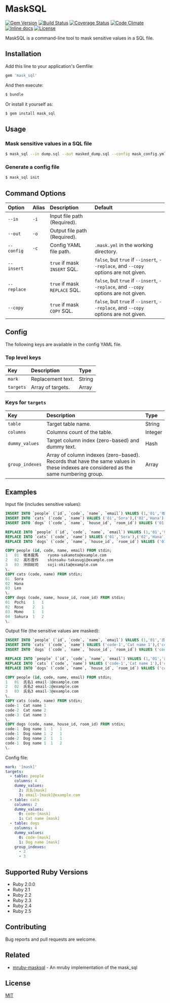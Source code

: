 # MaskSQL

[![Gem Version](https://badge.fury.io/rb/mask_sql.svg)](https://badge.fury.io/rb/mask_sql)
[![Build Status](https://travis-ci.org/emsk/mask_sql.svg?branch=master)](https://travis-ci.org/emsk/mask_sql)
[![Coverage Status](https://coveralls.io/repos/github/emsk/mask_sql/badge.svg?branch=master)](https://coveralls.io/github/emsk/mask_sql)
[![Code Climate](https://codeclimate.com/github/emsk/mask_sql/badges/gpa.svg)](https://codeclimate.com/github/emsk/mask_sql)
[![Inline docs](http://inch-ci.org/github/emsk/mask_sql.svg?branch=master)](http://inch-ci.org/github/emsk/mask_sql)
[![License](https://img.shields.io/badge/license-MIT-blue.svg)](LICENSE.txt)

MaskSQL is a command-line tool to mask sensitive values in a SQL file.

## Installation

Add this line to your application's Gemfile:

```ruby
gem 'mask_sql'
```

And then execute:

```sh
$ bundle
```

Or install it yourself as:

```sh
$ gem install mask_sql
```

## Usage

### Mask sensitive values in a SQL file

```sh
$ mask_sql --in dump.sql --out masked_dump.sql --config mask_config.yml
```

### Generate a config file

```sh
$ mask_sql init
```

## Command Options

| Option | Alias | Description | Default |
| :----- | :---- | :---------- | :------ |
| `--in` | `-i` | Input file path (Required). | |
| `--out` | `-o` | Output file path (Required). | |
| `--config` | `-c` | Config YAML file path. | `.mask.yml` in the working directory. |
| `--insert` | | `true` if mask `INSERT` SQL. | `false`, but `true` if `--insert`, `--replace`, and `--copy` options are not given. |
| `--replace` | | `true` if mask `REPLACE` SQL. | `false`, but `true` if `--insert`, `--replace`, and `--copy` options are not given. |
| `--copy` | | `true` if mask `COPY` SQL. | `false`, but `true` if `--insert`, `--replace`, and `--copy` options are not given. |

## Config

The following keys are available in the config YAML file.

### Top level keys

| Key | Description | Type |
| :-- | :---------- | :--- |
| `mark` | Replacement text. | String |
| `targets` | Array of targets. | Array |

### Keys for `targets`

| Key | Description | Type |
| :-- | :---------- | :--- |
| `table` | Target table name. | String |
| `columns` | Columns count of the table. | Integer |
| `dummy_values` | Target column index (zero-based) and dummy text. | Hash |
| `group_indexes` | Array of column indexes (zero-based).<br>Records that have the same values in these indexes are considered as the same numbering group. | Array |

## Examples

Input file (includes sensitive values):

```sql
INSERT INTO `people` (`id`, `code`, `name`, `email`) VALUES (1,'01','坂本龍馬','ryoma-sakamoto@example.com'),(2,'02','高杉晋作','shinsaku-takasugi@example.com'),(3,'03','沖田総司','soji-okita@example.com');
INSERT INTO `cats` (`code`, `name`) VALUES ('01','Sora'),('02','Hana'),('03','Leo');
INSERT INTO `dogs` (`code`, `name`, `house_id`, `room_id`) VALUES ('01','Pochi',1,1),('02','Rose',2,1),('03','Momo',1,1),('04','Sakura',1,2);

REPLACE INTO `people` (`id`, `code`, `name`, `email`) VALUES (1,'01','坂本龍馬','ryoma-sakamoto@example.com'),(2,'02','高杉晋作','shinsaku-takasugi@example.com'),(3,'03','沖田総司','soji-okita@example.com');
REPLACE INTO `cats` (`code`, `name`) VALUES ('01','Sora'),('02','Hana'),('03','Leo');
REPLACE INTO `dogs` (`code`, `name`, `house_id`, `room_id`) VALUES ('01','Pochi',1,1),('02','Rose',2,1),('03','Momo',1,1),('04','Sakura',1,2);

COPY people (id, code, name, email) FROM stdin;
1	01	坂本龍馬	ryoma-sakamoto@example.com
2	02	高杉晋作	shinsaku-takasugi@example.com
3	03	沖田総司	soji-okita@example.com
\.
COPY cats (code, name) FROM stdin;
01	Sora
02	Hana
03	Leo
\.
COPY dogs (code, name, house_id, room_id) FROM stdin;
01	Pochi	1	1
02	Rose	2	1
03	Momo	1	1
04	Sakura	1	2
\.
```

Output file (the sensitive values are masked):

```sql
INSERT INTO `people` (`id`, `code`, `name`, `email`) VALUES (1,'01','氏名1','email-1@example.com'),(2,'02','氏名2','email-2@example.com'),(3,'03','氏名3','email-3@example.com');
INSERT INTO `cats` (`code`, `name`) VALUES ('code-1','Cat name 1'),('code-2','Cat name 2'),('code-3','Cat name 3');
INSERT INTO `dogs` (`code`, `name`, `house_id`, `room_id`) VALUES ('code-1','Dog name 1',1,1),('code-1','Dog name 1',2,1),('code-2','Dog name 2',1,1),('code-1','Dog name 1',1,2);

REPLACE INTO `people` (`id`, `code`, `name`, `email`) VALUES (1,'01','氏名1','email-1@example.com'),(2,'02','氏名2','email-2@example.com'),(3,'03','氏名3','email-3@example.com');
REPLACE INTO `cats` (`code`, `name`) VALUES ('code-1','Cat name 1'),('code-2','Cat name 2'),('code-3','Cat name 3');
REPLACE INTO `dogs` (`code`, `name`, `house_id`, `room_id`) VALUES ('code-1','Dog name 1',1,1),('code-1','Dog name 1',2,1),('code-2','Dog name 2',1,1),('code-1','Dog name 1',1,2);

COPY people (id, code, name, email) FROM stdin;
1	01	氏名1	email-1@example.com
2	02	氏名2	email-2@example.com
3	03	氏名3	email-3@example.com
\.
COPY cats (code, name) FROM stdin;
code-1	Cat name 1
code-2	Cat name 2
code-3	Cat name 3
\.
COPY dogs (code, name, house_id, room_id) FROM stdin;
code-1	Dog name 1	1	1
code-1	Dog name 1	2	1
code-2	Dog name 2	1	1
code-1	Dog name 1	1	2
\.
```

Config file:

```yaml
mark: '[mask]'
targets:
  - table: people
    columns: 4
    dummy_values:
      2: 氏名[mask]
      3: email-[mask]@example.com
  - table: cats
    columns: 2
    dummy_values:
      0: code-[mask]
      1: Cat name [mask]
  - table: dogs
    columns: 4
    dummy_values:
      0: code-[mask]
      1: Dog name [mask]
    group_indexes:
      - 2
      - 3
```

## Supported Ruby Versions

* Ruby 2.0.0
* Ruby 2.1
* Ruby 2.2
* Ruby 2.3
* Ruby 2.4
* Ruby 2.5

## Contributing

Bug reports and pull requests are welcome.

## Related

* [mruby-masksql](https://github.com/emsk/mruby-masksql) - An mruby implementation of the mask_sql

## License

[MIT](LICENSE.txt)

